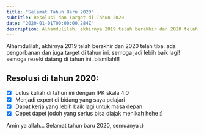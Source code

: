 ```yaml
---
title: "Selamat Tahun Baru 2020"
subtitle: Resolusi dan Target di Tahun 2020
date: "2020-01-01T00:00:00.284Z"
description: Alhamdulilah, akhirnya 2019 telah berakhir dan 2020 telah tiba. ada pengorbanan dan juga target di tahun ini. semoga jadi lebih baik lagi! semoga rezeki datang di tahun ini. bismilah!!!
---
```


Alhamdulilah, akhirnya 2019 telah berakhir dan 2020 telah tiba. ada pengorbanan dan juga target di tahun ini. semoga jadi lebih baik lagi! semoga rezeki datang di tahun ini. bismilah!!!

## Resolusi di tahun 2020:

- [x] Lulus kuliah di tahun ini dengan IPK skala 4.0
- [x] Menjadi expert di bidang yang saya pelajari
- [x] Dapat kerja yang lebih baik lagi untuk masa depan
- [x] Cepet dapet jodoh yang serius bisa diajak menikah hehe :)

Amin ya allah... Selamat tahun baru 2020, semuanya :)
